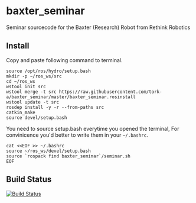 baxter_seminar
==============

Seminar sourcecode for the Baxter (Research) Robot from Rethink Robotics

## Install

Copy and paste following command to terminal.
```
source /opt/ros/hydro/setup.bash
mkdir -p ~/ros_ws/src
cd ~/ros_ws
wstool init src
wstool merge -t src https://raw.githubusercontent.com/tork-a/baxter_seminar/master/baxter_seminar.rosinstall
wstool update -t src
rosdep install -y -r --from-paths src
catkin_make
source devel/setup.bash
```

You need to source setup.bash everytime you opened the terminal, For convinicence you'd better to write them in your `~/.bashrc`.

```
cat <<EOF >> ~/.bashrc
source ~/ros_ws/devel/setup.bash
source `rospack find baxter_seminar`/seminar.sh
EOF
```


## Build Status

[![Build Status](https://travis-ci.org/tork-a/baxter_seminar.svg?branch=master)](https://travis-ci.org/tork-a/baxter_seminar)

